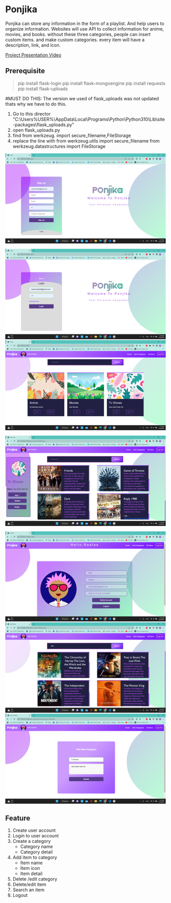 # Ponjika
Ponjika can store any information in the form of a playlist. And help users to organize information. Websites will use API to collect information for anime, movies, and books. without these three categories, people can insert custom items. and make custom categories. every item will have a description, link, and icon.

[Project Presentation Video](https://youtu.be/c-bvn4PxIeY)

## Prerequisite
>pip install flask-login
>pip install flask-mongoengine
>pip install requests
>pip install flask-uploads

#MUST DO THIS:
The version we used of flask_uploads was not updated thats why we have to do this. 
1. Go to this director "C:\Users\%USER%\AppData\Local\Programs\Python\Python310\Lib\site-packages\flask_uploads.py"
2. open flask_uploads.py
3. find from werkzeug. import secure_filename,FileStorage
4. replace the line with 
                        from werkzeug.utils import secure_filename 
                        from werkzeug.datastructures import  FileStorage

![alt text](https://github.com/434huzaifa/Ponjika/blob/master/Screenshots/Screenshot%20(749).png)

![alt text](https://github.com/434huzaifa/Ponjika/blob/master/Screenshots/Screenshot%20(750).png)
![alt text](https://github.com/434huzaifa/Ponjika/blob/master/Screenshots/Screenshot%20(751).png)

![alt text](https://github.com/434huzaifa/Ponjika/blob/master/Screenshots/Screenshot%20(752).png)

![alt text](https://github.com/434huzaifa/Ponjika/blob/master/Screenshots/Screenshot%20(753).png)
![alt text](https://github.com/434huzaifa/Ponjika/blob/master/Screenshots/Screenshot%20(754).png)
![alt text](https://github.com/434huzaifa/Ponjika/blob/master/Screenshots/Screenshot%20(755).png)

## Feature
1. Create user account
2. Login to user account
3. Create a category
   - Category name
   - Category detail
4. Add item to category
   - Item name
   - Item icon
   - Item detail
5. Delete /edit category
6. Delete/edit item
7. Search an item
8. Logout 



